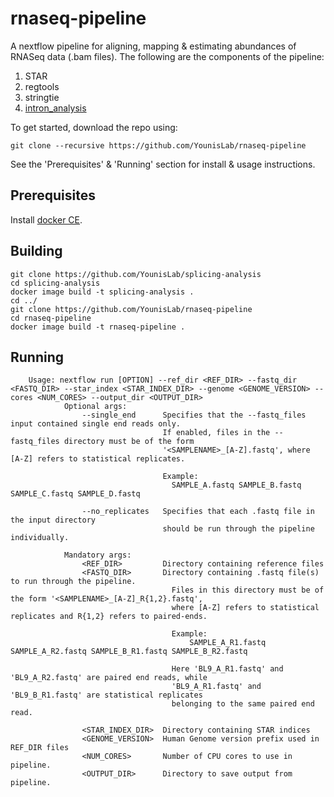 # rnaseq-pipeline

A nextflow pipeline for aligning, mapping & estimating abundances of RNASeq data (.bam files). The following are the components of the pipeline:

1. STAR
2. regtools
3. stringtie
4. [intron_analysis](https://github.com/YounisLab/splicing-analysis)

To get started, download the repo using:

`git clone --recursive https://github.com/YounisLab/rnaseq-pipeline`

See the 'Prerequisites' & 'Running' section for install & usage instructions.

## Prerequisites

Install [docker CE](https://docs.docker.com/install/linux/docker-ce/ubuntu/).

## Building

```
git clone https://github.com/YounisLab/splicing-analysis
cd splicing-analysis
docker image build -t splicing-analysis .
cd ../
git clone https://github.com/YounisLab/rnaseq-pipeline
cd rnaseq-pipeline
docker image build -t rnaseq-pipeline .
```

## Running

```
    Usage: nextflow run [OPTION] --ref_dir <REF_DIR> --fastq_dir <FASTQ_DIR> --star_index <STAR_INDEX_DIR> --genome <GENOME_VERSION> --cores <NUM_CORES> --output_dir <OUTPUT_DIR>
            Optional args:
                --single_end      Specifies that the --fastq_files input contained single end reads only.
                                  If enabled, files in the --fastq_files directory must be of the form
                                  '<SAMPLENAME>_[A-Z].fastq', where [A-Z] refers to statistical replicates.

                                  Example:
                                    SAMPLE_A.fastq SAMPLE_B.fastq SAMPLE_C.fastq SAMPLE_D.fastq

                --no_replicates   Specifies that each .fastq file in the input directory
                                  should be run through the pipeline individually.

            Mandatory args:
                <REF_DIR>         Directory containing reference files
                <FASTQ_DIR>       Directory containing .fastq file(s) to run through the pipeline.
                                    Files in this directory must be of the form '<SAMPLENAME>_[A-Z]_R{1,2}.fastq',
                                    where [A-Z] refers to statistical replicates and R{1,2} refers to paired-ends.

                                    Example:
                                        SAMPLE_A_R1.fastq SAMPLE_A_R2.fastq SAMPLE_B_R1.fastq SAMPLE_B_R2.fastq

                                    Here 'BL9_A_R1.fastq' and 'BL9_A_R2.fastq' are paired end reads, while
                                    'BL9_A_R1.fastq' and 'BL9_B_R1.fastq' are statistical replicates
                                    belonging to the same paired end read.

                <STAR_INDEX_DIR>  Directory containing STAR indices
                <GENOME_VERSION>  Human Genome version prefix used in REF_DIR files
                <NUM_CORES>       Number of CPU cores to use in pipeline.
                <OUTPUT_DIR>      Directory to save output from pipeline.

```
